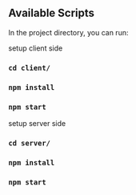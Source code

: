 ## Available Scripts

In the project directory, you can run:

setup client side
### `cd client/`
### `npm install`
### `npm start`

setup server side
### `cd server/`
### `npm install`
### `npm start`